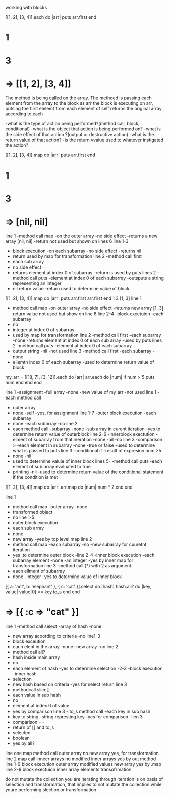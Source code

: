working with blocks

[[1, 2], [3, 4]].each do |arr|
  puts arr.first
end
# 1
# 3
# => [[1, 2], [3, 4]]

The method is being called on the array.
The methoed is passing each element from the array to the block as arr
the block is executing on arr, putsing the first elelemt from each element of self
returns the original array according to.each

-what is the type of action being performed?(method call, block, conditional)
-what is the object that action is being performed on?
-what is the side effect of that action ?(output or destructive action)
-what is the return value of that action?
-is the return vvalue used to whatever instigated the action?

[[1, 2], [3, 4]].map do |arr|
  puts arr.first
end
# 1
# 3
# => [nil, nil]

line 1 
-method call map
-on the outer array
-no side effect
-returns a new array [nil, nil]
-return not used but shown on lines 6
line 1-3
- block execution
-on each subarray
-no side effect
-returns nil
- return used by map for transformation
line 2
-method call first
- each sub array
- no side effect
- returns element at index 0 of subarray
-return is used by puts
lines 2
-method call puts
-element at index 0 of each subarray
-outsputs a string representing an integer
- nil return value
-return used to determine value of block

[[1, 2], [3, 4]].map do |arr|
  puts arr.first
  arr.first
end
1
3
[1, 3]
line 1
- method call map
-on outer array
-no side effect
-returns new array [1, 3]
return value not used but show on line 6
line 2-4
-block exectuion
-each subarray
- no
- integer at index 0 of subarray
-  used by map for transformation
line 2
-method call first
-each subarray
-none
-returns element at index 0 of each sub array
-used by puts
lines 2
-method call puts
-element at index 0 of each subarray
- output string
-nil
-not used
line 3
-method call first
-each subarray
-none
- ellemtn index 0 of each subarray
-used to determine return value of block

my_arr = [[18, 7], [3, 12]].each do |arr|
  arr.each do |num|
    if num > 5
      puts num
    end
  end
end

line 1 
-assignment 
-full array
-none
-new value of my_arr
-not used
line 1
-each method call
- outer array
- none
-self
-yes, for assignment
line 1-7
-outer block execution
-each subarray
- none
-each subarray
-no
line 2
- each method call
-subarray
-none
-sub array in curent iteration
-yes to determine return value of outerblock
line 2-6
-innerblock exectution
-elment of subarray from that ineration
-none
-nil
-no
line 3
-comparison >
-each element in subarray
-none
-true or false
-used to determine what is passed to puts
line 3
-conditional if
-result of expresion num >5
- none
-nil
- used to determine valuie of inner block
lines 5- 
-method call puts
-each ellemnt of sub array evaluated to true
- printing
-nil
-used to determine return value of the conditional statement if the condition is met

[[1, 2], [3, 4]].map do |arr|
  arr.map do |num|
    num * 2
  end
end

line 1
- method call map
-outer array
-none
- transformed object
- no
 line 1-5
- outer block execution
- each sub array
- none
- new array
-yes by top level map
line 2
- method call map
-each subarray
-no
-new subarray for cuuretnt iteration
- yes ,to determine  outer block
-line 2-4
-inner block execution
-each subarray element
-none
-an integer
-yes by inner map for transformation
line 3
-method call (*) with 2 as argument
- each ellment of subarray
- none
-integer
-yes to determine value of inner block

[{ a: 'ant', b: 'elephant' }, { c: 'cat' }].select do |hash|
  hash.all? do |key, value|
    value[0] == key.to_s
  end
end
# => [{ :c => "cat" }]

line 1
-method call select
-array of hash
-none
- new array acoording to criteria
-no
line1-3
- block exceution
- each elent in the array 
-none
-new array 
-no
line 2
- method call all?
- hash inside main array
- no
- each element of hash
-yes to determine selection
-2-3
-block execution
-inner hash
- selection
- new hash based on criteria
-yes for select return
line 3
- methodcall slice[] 
- each value in sub hash
- no
- element at index 0 of value
- yes by comparison
line 3
-.to_s method call
-each key in sub hash
- key to string
-string represting key
-yes for comparison
-lien 3 
- comparison ==
-  return of [] and to_s
- selected
- boolean
- yes by all?

line one
map method call
outer array
no 
new array
yes, for transformation
line 2
map call
inneer arrays
no
modified inner arrays
yes by out method 
line 1-9
block execution
outer array
modified values
new array
yes by .map
line 2-8
block exectuion
inner array elements
transofrmation


do not mutate the collection you are iterating through
iteration is on basis of selection and transformation, that implies to not
mutate the collection while youre performing slection or transformation